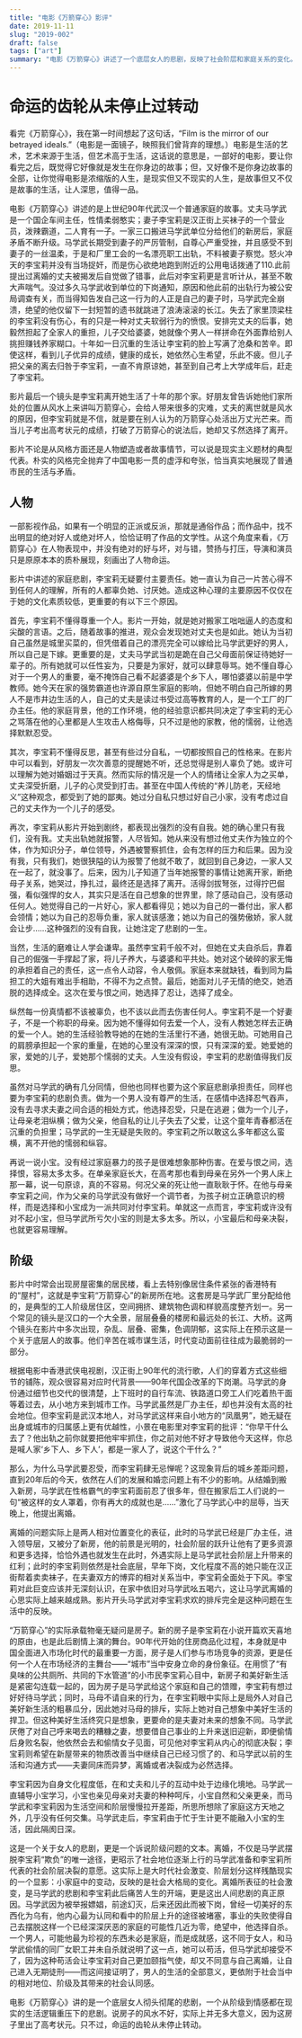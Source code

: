 ```yaml
---
title: "电影《万箭穿心》影评"
date: 2019-11-11
slug: "2019-002"
draft: false
tags: ["art"]
summary: "电影《万箭穿心》讲述了一个底层女人的悲剧，反映了社会阶层和家庭关系的变化。影片通过细节描写，展现了80年代中国工人阶级的生活状态和90年代国企改革的下岗潮，以及城乡差距问题在夫妻关系中的影响。离婚所表征的社会激变，是马学武的悲剧和李宝莉此后痛苦人生的开端，更是这出人间悲剧的真正原因。"
---
```


# 命运的齿轮从未停止过转动

看完《万箭穿心》，我在第一时间想起了这句话，“Film is the mirror of our betrayed ideals.”（电影是一面镜子，映照我们曾背弃的理想。）电影是生活的艺术，艺术来源于生活，但艺术高于生活，这话说的意思是，一部好的电影，要让你看完之后，既觉得它好像就是发生在你身边的故事；但，又好像不是你身边故事的全部，让你觉得电影是浓缩版的人生，是现实但又不现实的人生，是故事但又不仅是故事的生活，让人深思，值得一品。

电影《万箭穿心》讲述的是上世纪90年代武汉一个普通家庭的故事。丈夫马学武是一个国企车间主任，性情柔弱憨实；妻子李宝莉是汉正街上买袜子的一个营业员，泼辣霸道，二人育有一子。一家三口搬进马学武单位分给他们的新房后，家庭矛盾不断升级。马学武长期受到妻子的严厉管制，自尊心严重受挫，并且感受不到妻子的一丝温柔，于是和厂里工会的一名漂亮职工出轨，不料被妻子察觉。怒火冲天的李宝莉并没有当场捉奸，而是伤心欲绝地跑到附近的公用电话拨通了110.此前提出过离婚的丈夫被揭发后自觉做了错事，此后对李宝莉更是言听计从，甚至不敢大声喘气。没过多久马学武收到单位的下岗通知，原因和他此前的出轨行为被公安局调查有关，而当得知告发自己这一行为的人正是自己的妻子时，马学武完全崩溃，绝望的他仅留下一封短暂的遗书就跳进了浪涛滚滚的长江。失去了家里顶梁柱的李宝莉没有伤心，有的只是一种对丈夫软弱行为的愤恨。安排完丈夫的后事，她毅然担起了全家人的重担，儿子交给婆婆，她就像个男人一样拼命在外面靠给别人挑担赚钱养家糊口。十年如一日沉重的生活让李宝莉的脸上写满了沧桑和苦辛。即使这样，看到儿子优异的成绩，健康的成长，她依然心生希望，乐此不疲。但儿子把父亲的离去归咎于李宝莉，一直不肯原谅她，甚至到自己考上大学成年后，赶走了李宝莉。

影片最后一个镜头是李宝莉离开她生活了十年的那个家。好朋友曾告诉她他们家所处的位置从风水上来讲叫万箭穿心，会给人带来很多的灾难，丈夫的离世就是风水的原因，但李宝莉就是不信，就是要在别人认为的万箭穿心处活出万丈光芒来。而当儿子考出高考状元的成绩，打破了万箭穿心的说法后，她却又孓然选择了离开。

影片不论是从风格方面还是人物塑造或者故事情节，可以说是现实主义题材的典型代表。朴实的风格完全抛弃了中国电影一贯的虚浮和夸张，恰当真实地展现了普通市民的生活与矛盾。

## 人物

一部影视作品，如果有一个明显的正派或反派，那就是通俗作品；而作品中，找不出明显的绝对好人或绝对坏人，恰恰证明了作品的文学性。从这个角度来看，《万箭穿心》在人物表现中，并没有绝对的好与坏，对与错，赞扬与打压，导演和演员只是原原本本的质朴展现，刻画出了人物命运。

影片中讲述的家庭悲剧，李宝莉无疑要付主要责任。她一直认为自己一片苦心得不到任何人的理解，所有的人都辜负她、讨厌她。造成这种心理的主要原因不仅仅在于她的文化素质较低，更重要的有以下三个原因。

首先，李宝莉不懂得尊重一个人。影片一开始，就是她对搬家工咄咄逼人的态度和尖酸的言语。之后，随着故事的推进，观众会发现她对丈夫也是如此。她认为当初自己虽然是城里买菜的，但凭借着自己的漂亮完全可以嫁给比马学武更好的男人，所以自己是下嫁。更重要的是，丈夫马学武当初是跪在自己父母面前保证待她好一辈子的。所有她就可以任性妄为，只要是为家好，就可以肆意辱骂。她不懂自尊心对于一个男人的重要，毫不掩饰自己看不起婆婆是个乡下人，哪怕婆婆以前是中学教师。她今天在家的强势霸道也许源自原生家庭的影响，但她不明白自己所嫁的男人不是市井边生活的人，自己的丈夫是读过书受过高等教育的人，是一个工厂的厂办主任。他的家庭背景，他的工作环境，他的经验意识都共同决定了李宝莉的无心之骂落在他的心里都是人生攻击人格侮辱，只不过是他的家教，他的懦弱，让他选择默默忍受。

其次，李宝莉不懂得反思，甚至有些过分自私，一切都按照自己的性格来。在影片中可以看到，好朋友一次次善意的提醒她不听，还总觉得是别人辜负了她。或许可以理解为她对婚姻过于天真。然而实际的情况是一个人的情绪让全家人为之买单，丈夫深受折磨，儿子的心灵受到打击。甚至在中国人传统的“养儿防老，天经地义”这种观念，都受到了她的鄙夷。她过分自私只想过好自己小家，没有考虑过自己的丈夫作为一个儿子的感受。

再次，李宝莉从影片开始到剧终，都表现出强烈的没有自我。她的确心里只有我们，没有我。丈夫出轨她就报警，人尽皆知。她从来没有想过他丈夫作为独立的个体，作为知识分子，单位领导，外遇被警察抓住，会有怎样的压力和后果。因为没有我，只有我们，她很狭隘的认为报警了他就不敢了，就回到自己身边，一家人又在一起了，就没事了。后来，因为儿子知道了当年她报警的事情让她离开家，断绝母子关系，她哭过，挣扎过，最终还是选择了离开。活得剑拔弩张，过得拧巴倔强，看似强悍的女人，其实只是活在自己想象的世界里，除了感动自己，没有感动任何人。她觉得自己的一片好心，家人都看得见；她以为自己的一番付出，家人都会领情；她以为自己的忍辱负重，家人就该感激；她以为自己的强势傲娇，家人就会让步……这种强烈的没有自我，让她注定了悲剧的一生。

当然，生活的磨难让人学会谦卑。虽然李宝莉千般不对，但她在丈夫自杀后，靠着自己的倔强一手撑起了家，将儿子养大，与婆婆和平共处。她对这个破碎的家无悔的承担着自己的责任，这一点令人动容，令人敬佩。家庭本来就缺钱，看到同为扁担工的大姐有难出手相助，不得不为之点赞。最后，她面对儿子无情的绝交，她洒脱的选择成全。这次在爱与恨之间，她选择了忍让，选择了成全。

纵然每一份真情都不该被辜负，也不该以此而去伤害任何人。李宝莉不是一个好妻子，不是一个称职的母亲。因为她不懂得如何去爱一个人，没有人教她怎样去正确的爱一个人。她的生活经验教导她的在她的生活里行不通，她很无助。可她用自己的肩膀承担起一个家的重量，在她的心里没有深深的恨，只有深深的爱。她爱她的家，爱她的儿子，爱她那个懦弱的丈夫。人生没有假设，李宝莉的悲剧值得我们反思。

虽然对马学武的确有几分同情，但他也同样也要为这个家庭悲剧承担责任，同样也要为李宝莉的悲剧负责。做为一个男人没有尊严的生活，在感情中选择忍气吞声，没有去寻求夫妻之间合适的相处方式，他选择忍受，只是在逃避；做为一个儿子，让母亲老泪纵横；做为父亲，他自私的让儿子失去了父爱，让这个童年青春都活在沉重的负担里；马学武的一生无疑是失败的。李宝莉之所以敢这么多年都这么蛮横，离不开他的懦弱和纵容。

再说一说小宝。没有经过家庭暴力的孩子是很难想象那种伤害。在爱与恨之间，选择恨，容易太多太多。在单亲家庭长大，在高考那也看到母亲在另外一个男人床上那一幕，说一句原谅，真的不容易。何况父亲的死让他一直耿耿于怀。在他与母亲李宝莉之间，作为父亲的马学武没有做好一个调节者，为孩子树立正确意识的榜样，而是选择和小宝成为一派共同对付李宝莉。单就这一点而言，李宝莉或许没有对不起小宝，但马学武所亏欠小宝的则是太多太多。所以，小宝最后和母亲决裂，也就更容易理解。

## 阶级

影片中时常会出现房屋密集的居民楼，看上去特别像居住条件紧张的香港特有的“屋村”，这就是李宝莉“万箭穿心”的新房所在地。这套房是马学武厂里分配给他的，是典型的工人阶级居住区，空间拥挤、建筑物色调和样貌高度整齐划一。另一个常见的镜头是汉口的一个大全景，层层叠叠的楼房和最远处的长江、大桥。这两个镜头在影片中多次出现，杂乱、层叠、密集，色调阴郁，这实际上在预示这是一个关于底层人的故事。他们辛苦在城市谋生活，时代变动面前往往成为最脆弱的一部分。

根据电影中香港武侠电视剧，汉正街上90年代的流行歌，人们的穿着方式这些细节的铺陈，观众很容易对应时代背景——90年代国企改革的下岗潮。马学武的身份通过细节也交代的很清楚，上下班时的自行车流、铁路道口旁工人们吃着热干面等着过去，从小地方来到城市工作。马学武虽然是厂办主任，却也并没有太高的社会地位。但李宝莉是武汉本地人，对马学武这样来自小地方的“凤凰男”，她无疑在出身或城市的归属感上更有优越性，小景在电影里对李宝莉的批评：“你早干什么去了？他出轨之前你就要把他牢牢抓住，你之前对他不好才导致他今天这样，你总是喊人家‘乡下人、乡下人’，都是一家人了，说这个干什么？”

那么，为什么马学武要忍受，而李宝莉肆无忌惮呢？这现象背后的城乡差距问题，直到20年后的今天，依然在人们的发展和婚恋问题上有不少的影响。从结婚到搬入新房，马学武在性格霸气的李宝莉面前忍了很多年，但在搬家后工人们说的一句“被这样的女人罩着，你有再大的成就也是……”激化了马学武心中的屈辱，当天晚上，他提出离婚。

离婚的问题实际上是两人相对位置变化的表征，此时的马学武已经是厂办主任，进入领导层，又被分了新房，他的前景是光明的，社会阶层的跃升让他有了更多资源和更多选择，恰恰外遇也就发生在此时，外遇实际上是马学武社会阶层上升带来的红利；此时的李宝莉则依然是社会底层，早年下岗，文化程度不高的她只能在汉正街帮着卖卖袜子，在夫妻双方的博弈的相对关系当中，李宝莉全面处于下风。李宝莉对此巨变应该并无深刻认识，在家中依旧对马学武吆五喝六，这让马学武离婚的心思实际上越来越成熟。影片开头马学武对李宝莉求欢的排斥完全是这种问题在生活中的反映。

“万箭穿心”的实际承载物毫无疑问是房子。新的房子是李宝莉在小说开篇欢天喜地的原由，也是此后剧情上演的舞台。90年代开始的住房商品化过程，本身就是中国全面进入市场化时代的最重要一方面，房子是人们参与市场竞争的资源，更是任何一个人在市场经济的主舞台——“城市”当中安身立命的身份象征。在用惯了“有臭味的公共厕所、共同的下水管道”的小市民李宝莉心目中，新房子和美好新生活是紧密勾连载一起的，因为房子是马学武给这个家庭和自己的馈赠，李宝莉有想过好好待马学武；同时，马母不请自来的行为，在李宝莉眼中实际上是局外人对自己美好新生活的粗暴瓜分，因此她对马母的排斥，实际上她对自己想象中美好生活的捍卫。但这种美好生活终究只是想象，更要命的是夫妻对未来的想象不同。马学武厌倦了对自己呼来喝去的糟糠之妻，想要借自己事业的上升来送旧迎新，即便偷情后身败名裂，他依然会去和偷情女子见面，可见他对李宝莉从内心的彻底决裂；李宝莉则希望在新屋带来的物质改善当中继续自己已经习惯了的、和马学武以前的生活和沟通方式——夫妻同床而异梦，离婚或者决裂成为必然选择。

李宝莉因为自身文化程度低，在和丈夫和儿子的互动中处于边缘化境地。马学武一直辅导小宝学习，小宝也亲见母亲对夫妻的种种呵斥，小宝自然和父亲更亲，而马学武和李宝莉因为生活空间和阶层慢慢拉开差距，所思所想除了家庭这方天地之外，几乎没有任何交集。马学武走后，李宝莉由于忙于生计更不能融入小宝的生活，因此隔阂日深。

这是一个关于女人的悲剧，更是一个诉说阶级问题的文本。离婚，不仅是马学武摆脱李宝莉“欺负”的唯一途径，更昭示了社会地位逐渐上行的马学武准备和李宝莉所代表的社会阶层决裂的意愿。这实际上是大时代社会激变、阶层划分这样残酷现实的一个显影：小家庭中的变动，反映的是社会大格局的变化。离婚所表征的社会激变，是马学武的悲剧和李宝莉此后痛苦人生的开端，更是这出人间悲剧的真正原因。马学武因为被举报嫖娼，前途幻灭，后来还因此而被下岗，曾经一切美好的东西化为乌有，他内心最为认同和看中的阶层上升的途径被堵塞，事业的失败使得自己去摆脱这样一个已经深深厌恶的家庭的可能性几近为零，绝望中，他选择自杀。一个男人，可能他最为珍视的东西未必是家庭，而是成就感，这不同于女人，和马学武偷情的同厂女职工并未自杀就说明了这一点，她可以苟活，但马学武却接受不了，因为这种苟活会让李宝莉对自己更加颐指气使，却又不同意与自己离婚，让自己进入无期徒刑——而这间接证明了，男人的生活的全部意义，更依附于社会当中的相对地位、阶级及其带来的社会认同感。

电影《万箭穿心》讲的是一个底层女人彻头彻尾的悲剧，一个从阶级到情感都在现实的生活逻辑重压下的悲剧。说房子的风水不好，实际上并无多大意义，因为这房子里出了高考状元。只不过，命运的齿轮从未停止转动。